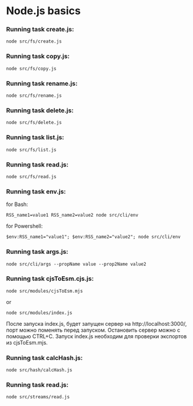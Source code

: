 # Node.js basics

### Running task create.js:

```
node src/fs/create.js
```

### Running task copy.js:

```
node src/fs/copy.js
```

### Running task rename.js:

```
node src/fs/rename.js
```

### Running task delete.js:

```
node src/fs/delete.js
```

### Running task list.js:

```
node src/fs/list.js
```

### Running task read.js:

```
node src/fs/read.js
```

### Running task env.js:

for Bash:
```
RSS_name1=value1 RSS_name2=value2 node src/cli/env
```
for Powershell:
```
$env:RSS_name1="value1"; $env:RSS_name2="value2"; node src/cli/env
```

### Running task args.js:

```
node src/cli/args --propName value --prop2Name value2
```

### Running task cjsToEsm.cjs.js:

```
node src/modules/cjsToEsm.mjs
```
or
```
node src/modules/index.js
```

После запуска index.js, будет запущен сервер на http://localhost:3000/, порт можно поменять перед запуском. Остановить сервер можно с помощью CTRL+C. Запуск index.js необходим для проверки экспортов из cjsToEsm.mjs.

### Running task calcHash.js:

```
node src/hash/calcHash.js
```

### Running task read.js:

```
node src/streams/read.js
```
